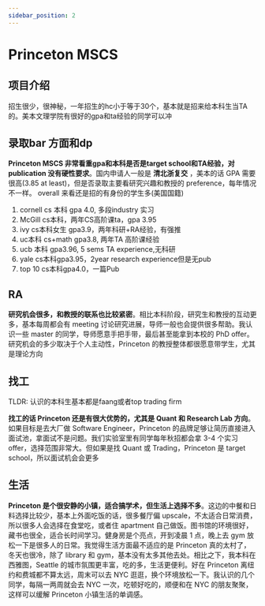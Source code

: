 ```yaml
---
sidebar_position: 2
---
```

# Princeton MSCS

## 项目介绍

招生很少，很神秘，一年招生的hc小于等于30个，基本就是招来给本科生当TA的。美本文理学院有很好的gpa和ta经验的同学可以冲

## 录取bar 方面和dp


**Princeton MSCS 非常看重gpa和本科是否是target school和TA经验，对 publication 没有硬性要求**。国内申请人一般是 **清北浙复交** ，美本的话 GPA 需要很高(3.85 at least)，但是否录取主要看研究兴趣和教授的 preference，每年情况不一样。
overall 来看还是招的有身份的学生多(美国国籍)

1. cornell cs 本科 gpa 4.0, 多段industry 实习
2. McGill cs本科，两年CS高阶课ta，gpa 3.95
3. ivy cs本科女生 gpa3.9，两年科研+RA经验，有强推
4. uc本科 cs+math gpa3.8, 两年TA 高阶课经验
5. ucb 本科 gpa3.96, 5 sems TA experience,无科研
6. yale cs本科gpa3.95，2year research experience但是无pub
7. top 10 cs本科gpa4.0，一篇Pub





## RA

**研究机会很多，和教授的联系也比较紧密**。相比本科阶段，研究生和教授的互动更多，基本每周都会有 meeting 讨论研究进展，导师一般也会提供很多帮助。我认识一些 master 的同学，导师愿意手把手带，最后甚至能拿到本校的 PhD offer。研究机会的多少取决于个人主动性，Princeton 的教授整体都很愿意带学生，尤其是理论方向


## 找工
TLDR: 认识的本科生基本都是faang或者top trading firm 

**找工的话 Princeton 还是有很大优势的，尤其是 Quant 和 Research Lab 方向**。如果目标是去大厂做 Software Engineer，Princeton 的品牌足够让简历直接进入面试池，拿面试不是问题。我们实验室里有同学每年秋招都会拿 3-4 个实习 offer，选择范围非常大。但如果是找 Quant 或 Trading，Princeton 是 target school，所以面试机会会更多

## 生活

**Princeton 是个很安静的小镇，适合搞学术，但生活上选择不多**。这边的中餐和日料选择比较少，基本上外面吃饭的话，很多餐厅偏 upscale，不太适合日常消费，所以很多人会选择在食堂吃，或者住 apartment 自己做饭。图书馆的环境很好，藏书也很全，适合长时间学习。健身房是个亮点，开到凌晨 1 点，晚上去 gym 放松一下是很多人的日常。我觉得生活方面最不适应的是 Princeton 真的太村了，冬天也很冷，除了 library 和 gym，基本没有太多其他去处。相比之下，我本科在西雅图，Seattle 的城市氛围更丰富，吃的多，生活更便利。好在 Princeton 离纽约和费城都不算太远，周末可以去 NYC 逛逛，换个环境放松一下。我认识的几个同学，每隔一两周就会去 NYC 一次，吃顿好吃的，顺便和在 NYC 的朋友聚聚，这样可以缓解 Princeton 小镇生活的单调感。
